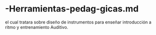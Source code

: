 -Herramientas-pedag-gicas.md
============================
 el cual tratara sobre diseño de instrumentos para enseñar introducción a ritmo y entrenamiento Auditivo.
